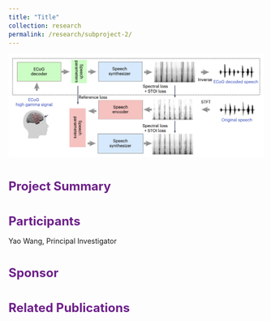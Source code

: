 ```yaml
---
title: "Title"
collection: research
permalink: /research/subproject-2/
---
```


![Alt text](/images/ecog.png)
<h1 style="color: #6D1F8A; font-size: 24px; margin-top: 40px;">Project Summary</h1>
<!-- Decoding human speech from neural signals is essential for brain–computer
interface (BCI) technologies that aim to restore speech in populations
with neurological defcits. However, it remains a highly challenging task,
compounded by the scarce availability of neural signals with corresponding
speech, data complexity and high dimensionality. Here we present a novel
deep learning-based neural speech decoding framework that includes an
ECoG decoder that translates electrocorticographic (ECoG) signals from
the cortex into interpretable speech parameters and a novel diferentiable
speech synthesizer that maps speech parameters to spectrograms. -->

<h1 style="color: #6D1F8A; font-size: 24px; margin-top: 40px;">Participants</h1>
<p style="margin: 5px 0;">Yao Wang, Principal Investigator</p>
<!-- <p style="margin: 5px 0;">
  <a href="https://engineering.nyu.edu/faculty/adeen-flinker" style="color: inherit; text-decoration: underline;">Adeen Flinker</a>, Co-Principal Investigator
</p>
<p style="margin: 5px 0;">Amirhossein Khalilian-Gourtani, Postdoc</p>
<p style="margin: 5px 0;">Xupeng Chen, Ph.D. student</p>
<p style="margin: 5px 0;">Nika Emami, Ph.D. student</p>
<p style="margin: 5px 0;">Chenqian Le, Ph.D. student</p>
<p style="margin: 5px 0;">Tianyu He, Visiting student</p> -->

<h1 style="color: #6D1F8A; font-size: 24px; margin-top: 40px;">Sponsor</h1>
<!-- This project is funded by <a href="https://www.nsf.gov/awardsearch/showAward?AWD_ID=2309057&HistoricalAwards=false" style="color: #6D1F8A;">the National Science Foundation (NSF)</a>. -->

<!-- <h1 style="color: #6D1F8A; font-size: 24px; margin-top: 40px;">Available Code</h1> -->


<h1 style="color: #6D1F8A; font-size: 24px; margin-top: 40px;">Related Publications</h1>
<!-- <ul>
  <li>Chen, X., Wang, R., Khalilian-Gourtani, A., Yu, L., Dugan, P., Friedman, D., Doyle, W., Devinsky, O., Wang, Y. and Flinker. <a href="link-to-pnas-paper" style="color: inherit; text-decoration: none;"><strong>“A Neural Speech Decoding Framework Leveraging Deep Learning and Speech Synthesis“.</strong></a> In Nature Machine Intelligence, April 2024.</li>
  <p>Explore the available code for this project on <a href="https://github.com/flinkerlab/neural_speech_decoding" style="color: #6D1F8A;">this GitHub page</a>.</p>
  
  <li>Wang, Ran, Xupeng Chen, Amirhossein Khalilian-Gourtani, Leyao Yu, Patricia Dugan, Daniel Friedman, Werner Doyle, Orrin Devinsky, Yao Wang, and Adeen Flinker. <a href="link-to-pnas-paper" style="color: inherit; text-decoration: none;"><strong>“Distributed feedforward and feedback cortical processing supports human speech production.”</strong></a> in Proceedings of the National Academy of Sciences 120, no. 42 (2023): e2300255120.</li>
</ul> -->
